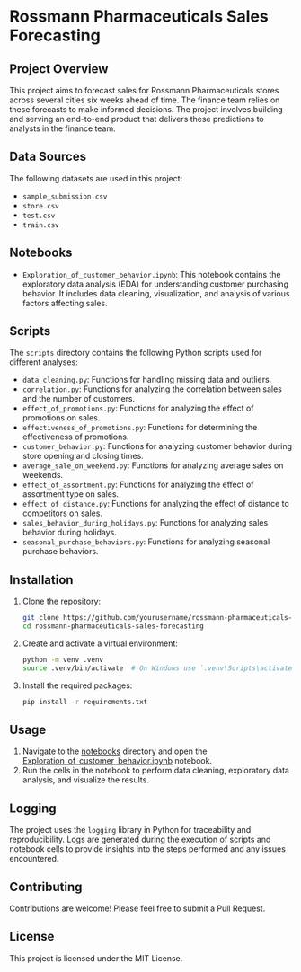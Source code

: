 # Rossmann Pharmaceuticals Sales Forecasting

## Project Overview

This project aims to forecast sales for Rossmann Pharmaceuticals stores across several cities six weeks ahead of time. The finance team relies on these forecasts to make informed decisions. The project involves building and serving an end-to-end product that delivers these predictions to analysts in the finance team.

## Data Sources

The following datasets are used in this project:
- `sample_submission.csv`
- `store.csv`
- `test.csv`
- `train.csv`


## Notebooks

- `Exploration_of_customer_behavior.ipynb`: This notebook contains the exploratory data analysis (EDA) for understanding customer purchasing behavior. It includes data cleaning, visualization, and analysis of various factors affecting sales.

## Scripts

The `scripts` directory contains the following Python scripts used for different analyses:

- `data_cleaning.py`: Functions for handling missing data and outliers.
- `correlation.py`: Functions for analyzing the correlation between sales and the number of customers.
- `effect_of_promotions.py`: Functions for analyzing the effect of promotions on sales.
- `effectiveness_of_promotions.py`: Functions for determining the effectiveness of promotions.
- `customer_behavior.py`: Functions for analyzing customer behavior during store opening and closing times.
- `average_sale_on_weekend.py`: Functions for analyzing average sales on weekends.
- `effect_of_assortment.py`: Functions for analyzing the effect of assortment type on sales.
- `effect_of_distance.py`: Functions for analyzing the effect of distance to competitors on sales.
- `sales_behavior_during_holidays.py`: Functions for analyzing sales behavior during holidays.
- `seasonal_purchase_behaviors.py`: Functions for analyzing seasonal purchase behaviors.

## Installation

1. Clone the repository:
    ```sh
    git clone https://github.com/yourusername/rossmann-pharmaceuticals-sales-forecasting.git
    cd rossmann-pharmaceuticals-sales-forecasting
    ```

2. Create and activate a virtual environment:
    ```sh
    python -m venv .venv
    source .venv/bin/activate  # On Windows use `.venv\Scripts\activate`
    ```

3. Install the required packages:
    ```sh
    pip install -r requirements.txt
    ```

## Usage

1. Navigate to the [notebooks](http://_vscodecontentref_/5) directory and open the [Exploration_of_customer_behavior.ipynb](http://_vscodecontentref_/6) notebook.
2. Run the cells in the notebook to perform data cleaning, exploratory data analysis, and visualize the results.

## Logging

The project uses the `logging` library in Python for traceability and reproducibility. Logs are generated during the execution of scripts and notebook cells to provide insights into the steps performed and any issues encountered.

## Contributing

Contributions are welcome! Please feel free to submit a Pull Request.

## License

This project is licensed under the MIT License.
